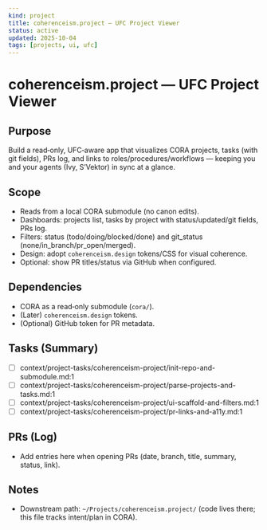 ```yaml
---
kind: project
title: coherenceism.project — UFC Project Viewer
status: active
updated: 2025-10-04
tags: [projects, ui, ufc]
---
```


# coherenceism.project — UFC Project Viewer

## Purpose
Build a read‑only, UFC‑aware app that visualizes CORA projects, tasks (with git fields), PRs log, and links to roles/procedures/workflows — keeping you and your agents (Ivy, S’Vektor) in sync at a glance.

## Scope
- Reads from a local CORA submodule (no canon edits).
- Dashboards: projects list, tasks by project with status/updated/git fields, PRs log.
- Filters: status (todo/doing/blocked/done) and git_status (none/in_branch/pr_open/merged).
- Design: adopt `coherenceism.design` tokens/CSS for visual coherence.
- Optional: show PR titles/status via GitHub when configured.

## Dependencies
- CORA as a read‑only submodule (`cora/`).
- (Later) `coherenceism.design` tokens.
- (Optional) GitHub token for PR metadata.

## Tasks (Summary)
- [ ] context/project-tasks/coherenceism-project/init-repo-and-submodule.md:1
- [ ] context/project-tasks/coherenceism-project/parse-projects-and-tasks.md:1
- [ ] context/project-tasks/coherenceism-project/ui-scaffold-and-filters.md:1
- [ ] context/project-tasks/coherenceism-project/pr-links-and-a11y.md:1

## PRs (Log)
- Add entries here when opening PRs (date, branch, title, summary, status, link).

## Notes
- Downstream path: `~/Projects/coherenceism.project/` (code lives there; this file tracks intent/plan in CORA).

